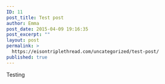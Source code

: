 ```yaml
---
ID: 11
post_title: Test post
author: Emma
post_date: 2015-04-09 19:16:35
post_excerpt: ""
layout: post
permalink: >
  https://eisontriplethread.com/uncategorized/test-post/
published: true
---
```

Testing